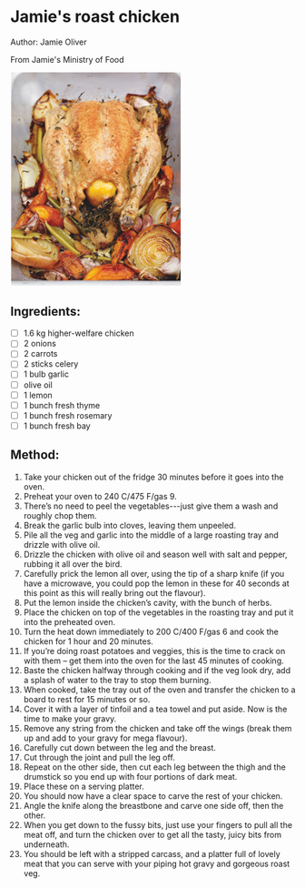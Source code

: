 # Jamie's roast chicken
Author: Jamie Oliver

From Jamie's Ministry of Food

<img src='../recipes/jamies-roast-chicken.jpeg' width='300px'>


## Ingredients:
- [ ] 1.6 kg higher-welfare chicken
- [ ] 2 onions
- [ ] 2 carrots
- [ ] 2 sticks celery
- [ ] 1 bulb garlic
- [ ] olive oil
- [ ] 1 lemon
- [ ] 1 bunch fresh thyme
- [ ] 1 bunch fresh rosemary
- [ ] 1 bunch fresh bay

## Method:
1. Take your chicken out of the fridge 30 minutes before it goes into the oven.
2. Preheat your oven to 240 C/475 F/gas 9.
3. There’s no need to peel the vegetables---just give them a wash and roughly chop them.
4. Break the garlic bulb into cloves, leaving them unpeeled.
5. Pile all the veg and garlic into the middle of a large roasting tray and drizzle with olive oil.
6. Drizzle the chicken with olive oil and season well with salt and pepper, rubbing it all over the bird.
7. Carefully prick the lemon all over, using the tip of a sharp knife (if you have a microwave, you could pop the lemon in these for 40 seconds at this point as this will really bring out the flavour).
8. Put the lemon inside the chicken’s cavity, with the bunch of herbs.
9. Place the chicken on top of the vegetables in the roasting tray and put it into the preheated oven.
10. Turn the heat down immediately to 200 C/400 F/gas 6 and cook the chicken for 1 hour and 20 minutes.
11. If you’re doing roast potatoes and veggies, this is the time to crack on with them – get them into the oven for the last 45 minutes of cooking.
12. Baste the chicken halfway through cooking and if the veg look dry, add a splash of water to the tray to stop them burning.
13. When cooked, take the tray out of the oven and transfer the chicken to a board to rest for 15 minutes or so.
14. Cover it with a layer of tinfoil and a tea towel and put aside. Now is the time to make your gravy.
15. Remove any string from the chicken and take off the wings (break them up and add to your gravy for mega flavour).
16. Carefully cut down between the leg and the breast.
17. Cut through the joint and pull the leg off.
18. Repeat on the other side, then cut each leg between the thigh and the drumstick so you end up with four portions of dark meat.
19. Place these on a serving platter.
20. You should now have a clear space to carve the rest of your chicken.
21. Angle the knife along the breastbone and carve one side off, then the other.
22. When you get down to the fussy bits, just use your fingers to pull all the meat off, and turn the chicken over to get all the tasty, juicy bits from underneath.
23. You should be left with a stripped carcass, and a platter full of lovely meat that you can serve with your piping hot gravy and gorgeous roast veg.
